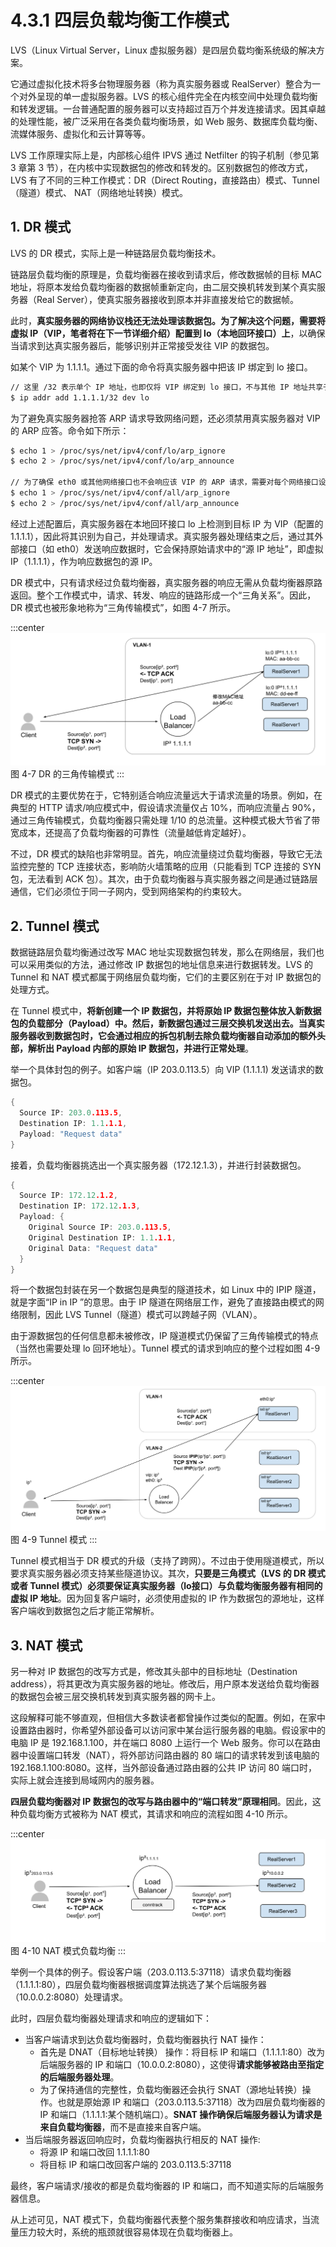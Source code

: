 # 4.3.1 四层负载均衡工作模式

LVS（Linux Virtual Server，Linux 虚拟服务器）是四层负载均衡系统级的解决方案。

它通过虚拟化技术将多台物理服务器（称为真实服务器或 RealServer）整合为一个对外呈现的单一虚拟服务器。LVS 的核心组件完全在内核空间中处理负载均衡和转发逻辑。一台普通配置的服务器可以支持超过百万个并发连接请求。因其卓越的处理性能，被广泛采用在各类负载均衡场景，如 Web 服务、数据库负载均衡、流媒体服务、虚拟化和云计算等等。

LVS 工作原理实际上是，内部核心组件 IPVS 通过 Netfilter 的钩子机制（参见第 3 章第 3 节），在内核中实现数据包的修改和转发的。区别数据包的修改方式，LVS 有了不同的三种工作模式：DR（Direct Routing，直接路由）模式、Tunnel（隧道）模式、 NAT（网络地址转换）模式。

## 1. DR 模式

LVS 的 DR 模式，实际上是一种链路层负载均衡技术。

链路层负载均衡的原理是，负载均衡器在接收到请求后，修改数据帧的目标 MAC 地址，将原本发给负载均衡器的数据帧重新定向，由二层交换机转发到某个真实服务器（Real Server），使真实服务器接收到原本并非直接发给它的数据帧。

此时，**真实服务器的网络协议栈还无法处理该数据包。为了解决这个问题，需要将虚拟 IP（VIP，笔者将在下一节详细介绍）配置到 lo（本地回环接口）上**，以确保当请求到达真实服务器后，能够识别并正常接受发往 VIP 的数据包。

如某个 VIP 为 1.1.1.1。通过下面的命令将真实服务器中把该 IP 绑定到 lo 接口。
```bash
// 这里 /32 表示单个 IP 地址，也即仅将 VIP 绑定到 lo 接口，不与其他 IP 地址共享子网。
$ ip addr add 1.1.1.1/32 dev lo
```

为了避免真实服务器抢答 ARP 请求导致网络问题，还必须禁用真实服务器对 VIP 的 ARP 应答。命令如下所示：

```bash
$ echo 1 > /proc/sys/net/ipv4/conf/lo/arp_ignore
$ echo 2 > /proc/sys/net/ipv4/conf/lo/arp_announce

// 为了确保 eth0 或其他网络接口也不会响应该 VIP 的 ARP 请求，需要对每个网络接口设置相同的 ARP 参数。
$ echo 1 > /proc/sys/net/ipv4/conf/all/arp_ignore
$ echo 2 > /proc/sys/net/ipv4/conf/all/arp_announce
```

经过上述配置后，真实服务器在本地回环接口 lo 上检测到目标 IP 为 VIP（配置的 1.1.1.1），因此将其识别为自己，并处理请求。真实服务器处理结束之后，通过其外部接口（如 eth0）发送响应数据时，它会保持原始请求中的“源 IP 地址”，即虚拟 IP（1.1.1.1），作为响应数据包的源 IP。

DR 模式中，只有请求经过负载均衡器，真实服务器的响应无需从负载均衡器原路返回。整个工作模式中，请求、转发、响应的链路形成一个“三角关系”。因此，DR 模式也被形象地称为“三角传输模式”，如图 4-7 所示。

:::center
  ![](../assets/balancer4-dsr.svg)<br/>
 图 4-7 DR 的三角传输模式
:::

DR 模式的主要优势在于，它特别适合响应流量远大于请求流量的场景。例如，在典型的 HTTP 请求/响应模式中，假设请求流量仅占 10%，而响应流量占 90%，通过三角传输模式，负载均衡器只需处理 1/10 的总流量。这种模式极大节省了带宽成本，还提高了负载均衡器的可靠性（流量越低肯定越好）。

不过，DR 模式的缺陷也非常明显。首先，响应流量绕过负载均衡器，导致它无法监控完整的 TCP 连接状态，影响防火墙策略的应用（只能看到 TCP 连接的 SYN 包，无法看到 ACK 包）。其次，由于负载均衡器与真实服务器之间是通过链路层通信，它们必须位于同一子网内，受到网络架构的约束较大。

## 2. Tunnel 模式

数据链路层负载均衡通过改写 MAC 地址实现数据包转发，那么在网络层，我们也可以采用类似的方法，通过修改 IP 数据包的地址信息来进行数据转发。LVS 的 Tunnel 和 NAT 模式都属于网络层负载均衡，它们的主要区别在于对 IP 数据包的处理方式。

在 Tunnel 模式中，**将新创建一个 IP 数据包，并将原始 IP 数据包整体放入新数据包的负载部分（Payload）中。然后，新数据包通过三层交换机发送出去。当真实服务器收到数据包时，它会通过相应的拆包机制去除负载均衡器自动添加的额外头部，解析出 Payload 内部的原始 IP 数据包，并进行正常处理**。

举一个具体封包的例子。如客户端（IP 203.0.113.5）向 VIP (1.1.1.1) 发送请求的数据包。
```go
{
  Source IP: 203.0.113.5,
  Destination IP: 1.1.1.1,
  Payload: "Request data"
}
```
接着，负载均衡器挑选出一个真实服务器（172.12.1.3），并进行封装数据包。

```go
{
  Source IP: 172.12.1.2,
  Destination IP: 172.12.1.3,
  Payload: {
    Original Source IP: 203.0.113.5,
    Original Destination IP: 1.1.1.1,
    Original Data: "Request data"
  }
}
```

将一个数据包封装在另一个数据包是典型的隧道技术，如 Linux 中的 IPIP 隧道，就是字面“IP in IP ”的意思。由于 IP 隧道在网络层工作，避免了直接路由模式的网络限制，因此 LVS Tunnel（隧道）模式可以跨越子网（VLAN）。

由于源数据包的任何信息都未被修改，IP 隧道模式仍保留了三角传输模式的特点（当然也需要处理 lo 回环地址）。Tunnel 模式的请求到响应的整个过程如图 4-9 所示。

:::center
  ![](../assets/balancer4-tunnel.svg)<br/>
图 4-9 Tunnel 模式
:::

Tunnel 模式相当于 DR 模式的升级（支持了跨网）。不过由于使用隧道模式，所以要求真实服务器必须支持某些隧道协议。其次，**只要是三角模式（LVS 的 DR 模式或者 Tunnel 模式）必须要保证真实服务器（lo接口）与负载均衡服务器有相同的虚拟 IP 地址**。因为回复客户端时，必须使用虚拟的 IP 作为数据包的源地址，这样客户端收到数据包之后才能正常解析。

## 3. NAT 模式

另一种对 IP 数据包的改写方式是，修改其头部中的目标地址（Destination address），将其更改为真实服务器的地址。修改后，用户原本发送给负载均衡器的数据包会被三层交换机转发到真实服务器的网卡上。

这段解释可能不够直观，但相信大多数读者都曾操作过类似的配置。例如，在家中设置路由器时，你希望外部设备可以访问家中某台运行服务器的电脑。假设家中的电脑 IP 是 192.168.1.100，并在端口 8080 上运行一个 Web 服务。你可以在路由器中设置端口转发（NAT），将外部访问路由器的 80 端口的请求转发到该电脑的 192.168.1.100:8080。这样，当外部设备通过路由器的公共 IP 访问 80 端口时，实际上就会连接到局域网内的服务器。

**四层负载均衡器对 IP 数据包的改写与路由器中的“端口转发”原理相同**。因此，这种负载均衡方式被称为 NAT 模式，其请求和响应的流程如图 4-10 所示。

:::center
  ![](../assets/balancer4-NAT.svg)<br/>
图 4-10 NAT 模式负载均衡
:::

举例一个具体的例子。假设客户端（203.0.113.5:37118）请求负载均衡器（1.1.1.1:80），四层负载均衡器根据调度算法挑选了某个后端服务器（10.0.0.2:8080）处理请求。

此时，四层负载均衡器处理请求和响应的逻辑如下：
- 当客户端请求到达负载均衡器时，负载均衡器执行 NAT 操作：
	- 首先是 DNAT（目标地址转换） 操作：将目标 IP 和端口（1.1.1.1:80）改为后端服务器的 IP 和端口（10.0.0.2:8080），这使得**请求能够被路由至指定的后端服务器处理**。
	- 为了保持通信的完整性，负载均衡器还会执行 SNAT（源地址转换）操作。也就是原始源 IP 和端口（203.0.113.5:37118）改为四层负载均衡器的 IP 和端口（1.1.1.1:某个随机端口）。**SNAT 操作确保后端服务器认为请求是来自负载均衡器**，而不是直接来自客户端。
- 当后端服务器返回响应时，负载均衡器执行相反的 NAT 操作:
	- 将源 IP 和端口改回 1.1.1.1:80
	- 将目标 IP 和端口改回客户端的 203.0.113.5:37118

最终，客户端请求/接收的都是负载均衡器的 IP 和端口，而不知道实际的后端服务器信息。

从上述可见，NAT 模式下，负载均衡器代表整个服务集群接收和响应请求，当流量压力较大时，系统的瓶颈就很容易体现在负载均衡器上。
